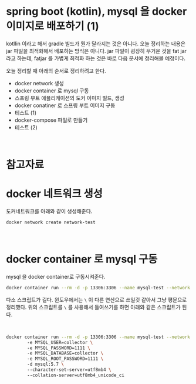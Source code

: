 # spring boot (kotlin), mysql 을 docker 이미지로 배포하기 (1)

kotllin 이라고 해서 gradle 빌드가 뭔가 달라지는 것은 아니다. 오늘 정리하는 내용은 jar 파일을 최적화해서 배포하는 방식은 아니다. jar 파일이 굉장히 무거운 것을 fat jar 라고 하는데, fatjar 를 가볍게 최적화 하는 것은 바로 다음 문서에 정리해볼 예정이다.<br>

오늘 정리할 때 아래의 순서로 정리하려고 한다.<br>

- docker network 생성
- docker container 로 mysql 구동
- 스프링 부트 애플리케이션의 도커 이미지 빌드, 생성
- docker conatiner 로 스프링 부트 이미지 구동
- 테스트 (1)
- docker-compose 파일로 만들기
- 테스트 (2)

<br>

# 참고자료





# docker 네트워크 생성

도커네트워크를 아래와 같이 생성해준다.

```bash
docker network create network-test
```

<br>

# docker container 로 mysql 구동

mysql 을 docker container로 구동시켜준다.

```bash
docker container run --rm -d -p 13306:3306 --name mysql-test --network network-test -e MYSQL_USER=collector -e MYSQL_PASSWORD=1111 -e MYSQL_DATABASE=collector -e MYSQL_ROOT_PASSWORD=1111 -d mysql:5.7 --character-set-server=utf8mb4 --collation-server=utf8mb4_unicode_ci
```

다소 스크립트가 길다. 윈도우에서는 `\` 이 다른 연산으로 쓰일것 같아서 그냥 평문으로 정리했다. 위의 스크립트를 `\` 를 사용해서 들여쓰기를 하면 아래와 같은 스크립트가 된다.<br>

<br>

```bash
docker container run --rm -d -p 13306:3306 --name mysql-test --network network-test \ 
		-e MYSQL_USER=collector \ 
		-e MYSQL_PASSWORD=1111 \ 
		-e MYSQL_DATABASE=collector \ 
		-e MYSQL_ROOT_PASSWORD=1111 \ 
		-d mysql:5.7 \ 
		--character-set-server=utf8mb4 \ 
		--collation-server=utf8mb4_unicode_ci
```





